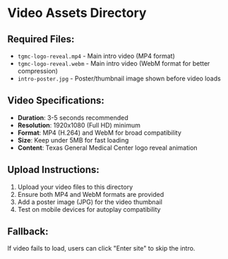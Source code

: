 # Video Assets Directory

## Required Files:
- `tgmc-logo-reveal.mp4` - Main intro video (MP4 format)
- `tgmc-logo-reveal.webm` - Main intro video (WebM format for better compression)
- `intro-poster.jpg` - Poster/thumbnail image shown before video loads

## Video Specifications:
- **Duration**: 3-5 seconds recommended
- **Resolution**: 1920x1080 (Full HD) minimum
- **Format**: MP4 (H.264) and WebM for broad compatibility
- **Size**: Keep under 5MB for fast loading
- **Content**: Texas General Medical Center logo reveal animation

## Upload Instructions:
1. Upload your video files to this directory
2. Ensure both MP4 and WebM formats are provided
3. Add a poster image (JPG) for the video thumbnail
4. Test on mobile devices for autoplay compatibility

## Fallback:
If video fails to load, users can click "Enter site" to skip the intro.
